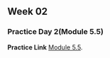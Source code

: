 ## Week 02

### Practice Day 2(Module 5.5)

**Practice Link**
[Module 5.5](https://docs.google.com/document/d/1Q3f1xGFFDRZfV1r0MBKRT5ipppzNorquFyGLHyFqItU/edit).